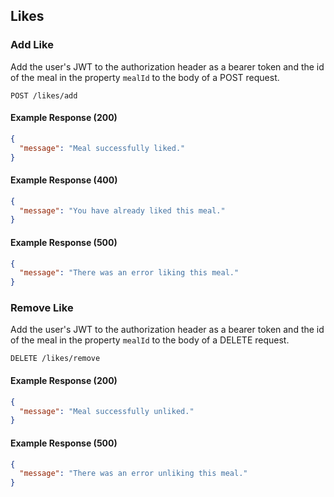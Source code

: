 ## Likes

### Add Like

Add the user's JWT to the authorization header as a bearer token and the id of the meal in the property `mealId` to the body of a POST request.

```endpoint
POST /likes/add
```

#### Example Response (200)

```json
{
  "message": "Meal successfully liked."
}
```

#### Example Response (400)

```json
{
  "message": "You have already liked this meal."
}
```

#### Example Response (500)

```json
{
  "message": "There was an error liking this meal."
}
```

### Remove Like

Add the user's JWT to the authorization header as a bearer token and the id of the meal in the property `mealId` to the body of a DELETE request.

```endpoint
DELETE /likes/remove
```

#### Example Response (200)

```json
{
  "message": "Meal successfully unliked."
}
```

#### Example Response (500)

```json
{
  "message": "There was an error unliking this meal."
}
```